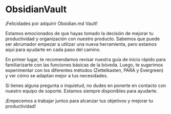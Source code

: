 # ObsidianVault

¡Felicidades por adquirir Obsidian.md Vault!

Estamos emocionados de que hayas tomado la decisión de mejorar tu productividad y organización con nuestro producto. Sabemos que puede ser abrumador empezar a utilizar una nueva herramienta, pero estamos aquí para ayudarte en cada paso del camino.

En primer lugar, te recomendamos revisar nuestra guía de inicio rápido para familiarizarte con las funciones básicas de la bóveda. Luego, te sugerimos experimentar con los diferentes métodos (Zettelkasten, PARA y Evergreen) y ver cómo se adaptan mejor a tus necesidades.

Si tienes alguna pregunta o inquietud, no dudes en ponerte en contacto con nuestro equipo de soporte. Estamos siempre disponibles para ayudarte.

¡Empecemos a trabajar juntos para alcanzar tus objetivos y mejorar tu productividad!